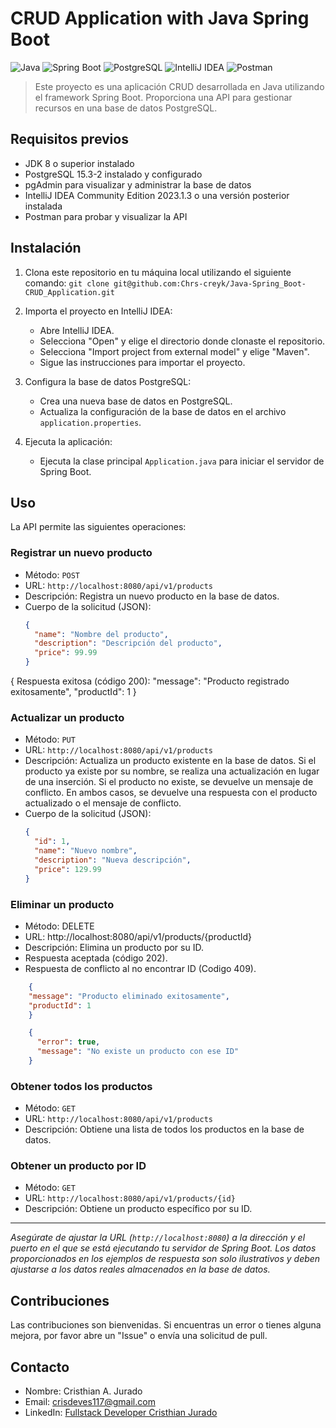 # CRUD Application with Java Spring Boot

![Java](https://img.shields.io/badge/java-%3E%3D8-blue)
![Spring Boot](https://img.shields.io/badge/spring%20boot-%3E%3D2.5-green)
![PostgreSQL](https://img.shields.io/badge/postgresql-%3E%3D15.3-ff69b4)
![IntelliJ IDEA](https://img.shields.io/badge/intellij%20idea-%3E%3D2023.1.3-orange)
![Postman](https://img.shields.io/badge/postman-visualize%20API-green)

> Este proyecto es una aplicación CRUD desarrollada en Java utilizando el framework Spring Boot. Proporciona una API
> para gestionar recursos en una base de datos PostgreSQL.

## Requisitos previos

- JDK 8 o superior instalado
- PostgreSQL 15.3-2 instalado y configurado
- pgAdmin para visualizar y administrar la base de datos
- IntelliJ IDEA Community Edition 2023.1.3 o una versión posterior instalada
- Postman para probar y visualizar la API

## Instalación

1. Clona este repositorio en tu máquina local utilizando el siguiente comando:
``
git clone git@github.com:Chrs-creyk/Java-Spring_Boot-CRUD_Application.git
``
2. Importa el proyecto en IntelliJ IDEA:
    - Abre IntelliJ IDEA.
    - Selecciona "Open" y elige el directorio donde clonaste el repositorio.
    - Selecciona "Import project from external model" y elige "Maven".
    - Sigue las instrucciones para importar el proyecto.

3. Configura la base de datos PostgreSQL:
    - Crea una nueva base de datos en PostgreSQL.
    - Actualiza la configuración de la base de datos en el archivo `application.properties`.

4. Ejecuta la aplicación:
    - Ejecuta la clase principal `Application.java` para iniciar el servidor de Spring Boot.

## Uso

La API permite las siguientes operaciones:

### Registrar un nuevo producto

- Método: `POST`
- URL: `http://localhost:8080/api/v1/products`
- Descripción: Registra un nuevo producto en la base de datos.
- Cuerpo de la solicitud (JSON):
  ```json
  {
    "name": "Nombre del producto",
    "description": "Descripción del producto",
    "price": 99.99
  }

{
Respuesta exitosa (código 200):
"message": "Producto registrado exitosamente",
"productId": 1
}

### Actualizar un producto

- Método: `PUT`
- URL: `http://localhost:8080/api/v1/products`
- Descripción: Actualiza un producto existente en la base de datos. Si el producto ya existe por su nombre, se realiza
  una actualización en lugar de una inserción. Si el producto no existe, se devuelve un mensaje de conflicto. En ambos
  casos, se devuelve una respuesta con el producto actualizado o el mensaje de conflicto.
- Cuerpo de la solicitud (JSON):
  ```json
  {
    "id": 1,
    "name": "Nuevo nombre",
    "description": "Nueva descripción",
    "price": 129.99
  }

### Eliminar un producto

- Método: DELETE
- URL: http://localhost:8080/api/v1/products/{productId}
- Descripción: Elimina un producto por su ID.
- Respuesta aceptada (código 202).
- Respuesta de conflicto al no encontrar ID (Codigo 409).

```json
    {
    "message": "Producto eliminado exitosamente",
    "productId": 1
    }
```
```json
    {
      "error": true,
      "message": "No existe un producto con ese ID"
    }
 ```
### Obtener todos los productos

- Método: `GET`
- URL: `http://localhost:8080/api/v1/products`
- Descripción: Obtiene una lista de todos los productos en la base de datos.

### Obtener un producto por ID

- Método: `GET`
- URL: `http://localhost:8080/api/v1/products/{id}`
- Descripción: Obtiene un producto específico por su ID.

__________________________________________________________
*Asegúrate de ajustar la URL (`http://localhost:8080`) a la dirección y el puerto en el que se está ejecutando tu
servidor de Spring Boot. Los datos proporcionados en los ejemplos de respuesta son solo ilustrativos y deben ajustarse a
los datos reales almacenados en la base de datos.*

## Contribuciones

Las contribuciones son bienvenidas. Si encuentras un error o tienes alguna mejora, por favor abre un "Issue" o envía una
solicitud de pull.

## Contacto

- Nombre: Cristhian A. Jurado
- Email: crisdeves117@gmail.com
- LinkedIn: [Fullstack Developer Cristhian Jurado](https://www.linkedin.com/in/fullstack-developer-cristhian-jurado/)
